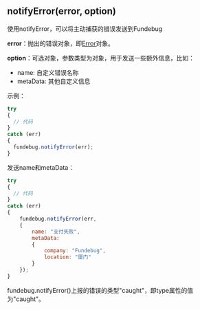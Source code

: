 ## notifyError(error, option)

使用notifyError，可以将主动捕获的错误发送到Fundebug

**error**：抛出的错误对象，即[Error](https://developer.mozilla.org/en-US/docs/Web/JavaScript/Reference/Global_Objects/Error)对象。

**option**：可选对象，参数类型为对象，用于发送一些额外信息，比如： 

   - name: 自定义错误名称
   - metaData: 其他自定义信息

示例：

```js
try 
{
  // 代码
}
catch (err) 
{
  fundebug.notifyError(err);
}
```

发送name和metaData：

```js
try 
{
  // 代码
}
catch (err) 
{
    fundebug.notifyError(err,
    {
        name: "支付失败",
        metaData:
        {
            company: "Fundebug",
            location: "厦门"
        }
    });
}
```

fundebug.notifyError()上报的错误的类型"caught"，即type属性的值为"caught"。